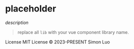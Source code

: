 # placeholder

_description_

> replace all `lib` with your vue component library name.

License
MIT License © 2023-PRESENT Simon Luo
